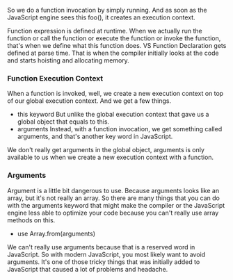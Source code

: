 So we do a function invocation by simply running.
And as soon as the JavaScript engine sees this foo(), it creates an execution context.

Function expression is defined at runtime.
When we actually run the function or call the function or execute the function or invoke the function, that's when we define what this function does.
VS
Function Declaration gets defined at parse time. That is when the compiler initially looks at the code and starts hoisting and allocating memory.

### Function Execution Context

When a function is invoked, well, we create a new execution context on top of our global execution context.
And we get a few things.
- this keyword
But unlike the global execution context that gave us a global object that equals to this.
- arguments Instead, with a function invocation, we get something called arguments, and that's another key word in JavaScript.

We don't really get arguments in the global object, arguments is only available to us when we create a new execution context with a function.

### Arguments

Argument is a little bit dangerous to use. Because arguments looks like an array, but it's not really an array.
So there are many things that you can do with the arguments keyword that might make the compiler or the JavaScript engine less able to optimize your code because you can't really use array methods on this.
- use Array.from(arguments)

We can't really use arguments because that is a reserved word in JavaScript.
So with modern JavaScript, you most likely want to avoid arguments. It's one of those tricky things that was initially added to JavaScript that caused a lot of problems and headache.